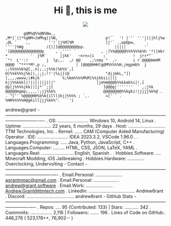 <h1 align="center">Hi 👋, this is me</h1>  

<p align="center">
  <a href="https://github.com/DenverCoder1/readme-typing-svg"><img src="https://readme-typing-svg.herokuapp.com?lines=Computer+Science+Student;Learning+Front+End+Web+Development;DS%20|%20AI%20|%20ML%20Enthusiastic;Always%20learning%20new%20things&center=true&width=380&height=45"></a>
</p>

            g@M%@%%@N%Nw,,                            ,M*|`||*%gNM=]mM%g||%N,                     p!``  '! |''` '''|||jhlj%w                 ,@L `    ,,        ''!`|j%M]%M              ]j'` .,wp@pw,    `.     ''''|%Wg          /{||]@@@@@@@@@pp.             |||||        '` ']@@@@@@@@@@@@@@p     , ,'''` `           , :]%%@@@@@%%%%%%k%h '*||mkr     *          '  j%M`      |jkk'   ~nrn=|i    ;`           !  jrr*^`             `"!  L'':!        j  lp;,.  ,/ @@    ,;\nmy "  ,~       i r @@@@mmHM @@@@ `^****M*,p ;,             | ]@@@@HHH]g@M%%%%%H,jmgpmb%  j              ;;%%%%%k%@[,.n|;.;j%%k|%k%%',[               H|%%k%%%j%k||,;;j;!!'|%ij}]@                "djjmkL,"]][,,,,wwxw;|#kjk`         %;%km%%%%M%M|%%jkkii|||[                     kjj%%kkkl|!||||||j|||"                  |jm%H@@@b%%kkmk%i|!,[                       @p|j%%%%jkk|||j*'`;j[                      ]@@@g|'''`'''  ` ,;j%k                      @@@@@mgmp;,,,,:;jj%%k%                     @@@@@@@@%%kgki!|jjjj%k%@ .           . ^['' %@@@@HH%b%k{illljkjj%%%% ; `,.       =[' ` . %HH%%%%%H@gkilljjj%kk%".   `'i 
 andrew@grant -———————————————————————————————————————————-—- . OS: ........................ Windows 10, Android 14, Linux . Uptime: ...................... 22 years, 5 months, 29 days . Host: ............................. TTM Technologies, Inc. . Kernel: ...... CAM (Computer Aided Manufacturing) Operator . IDE: ........................ IDEA 2023.3.2, VSCode 1.96.0 .  . Languages.Programming: ..... Java, Python, JavaScript, C++ . Languages.Computer: ......... HTML, CSS, JSON, LaTeX, YAML . Languages.Real: ......................... English, Spanish .  . Hobbies.Software: .... Minecraft Modding, iOS Jailbreaking . Hobbies.Hardware: ............. Overclocking, Undervolting - Contact -——————————————————————————————————————————————-—- . Email.Personal: ..................... agrantnmac@gmail.com . Email.Personal: .................... andrew@grant.software . Email.Work: ..................... Andrew.Grant@ttmtech.com . LinkedIn: .................................... Andrew6rant . Discord: ..................................... andrew6rant - GitHub Stats -—————————————————————————————————————————-—- . Repos: .... 95 {Contributed: 133} | Stars: ........... 342 . Commmits: ................. 2,116 | Followers: ....... 196 . Lines of Code on GitHub:. 446,276 ( 523,178++,  76,902-- ) 
<!--
<p align="left"> <img src="https://komarev.com/ghpvc/?username=MreegendraNarayan&label=Profile%20views&color=0e75b6&style=flat" alt="MreegendraNarayan" /> </p>

## 👨‍💻  &nbsp;About Me 
- 🐍♨️ I'm learning **Frontend Development** & **Data Science**
- 🌱 Regularly practicing **Data Structure and Algorithm** on various platforms
- ⚡ Learning tech stacks through projects rooted in my personal interests.
- 📫 Feel free to contact me : **mreegendra2003211@gmail.com**

     - ⚡ Fun fact **I am Singer and Writer**
    - 💻 **5⭐** on **HackerRank** in **Python, Java & SQL**
    - 👨‍💻 **1⭐** on **CodeChef**

  

## 📂 My Latest Projects

### 1️⃣ **JobGeniusAI - AI Career Coach**  
🎯 An AI-powered career coach that helps users with resume building, interview preparation, and job insights.

- **Tech Stack:** Next.js, Vite, Tailwind CSS, Shadcn, Neon, Clerk, Gemini API 
- **Live Demo:** [JobGeniusAI](https://jobgeniusai.vercel.app/)  

---

### 2️⃣ **ShrinkURLs - Custom URL Shortener**  
🔗 A simple and efficient URL shortener that allows users to create and manage custom short links.

- **Tech Stack:** React.js, Vite, Tailwind CSS, Shadcn, Supabase, API  
- **Live Demo:** [ShrinkURLs](https://shrinkurls.vercel.app/)  


 ## 💻 &nbsp;My Coding Profiles

<p align="left">

<a href="https://leetcode.com/u/MreegendraNarayan/" target="blank"><img align="center" src="https://img.shields.io/badge/LeetCode-000000?style=for-the-badge&logo=LeetCode&logoColor=#d16c06" alt="devgoyalg" /></a>
<a href="https://www.geeksforgeeks.org/user/mreegendr5817/" target="blank"><img align="center" src="https://img.shields.io/badge/GeeksforGeeks-gray?style=for-the-badge&logo=geeksforgeeks&logoColor=35914c" alt="devgoyalg"/></a>
<a href="https://www.hackerrank.com/mreegendra200321" target="blank"><img align="center" src="https://img.shields.io/badge/-Hackerrank-2EC866?style=for-the-badge&logo=HackerRank&logoColor=white" alt="devgoyalg"/></a>
<a href="https://www.codechef.com/users/mreegendra" target="blank"><img align="center" src="https://img.shields.io/badge/CodeChef-%23964B00.svg?style=for-the-badge&logo=CodeChef&logoColor=white" alt="devgoyalg"/></a>
<a href="https://www.naukri.com/code360/profile/Fail4Fun" target="blank"><img align="center" src="https://img.shields.io/badge/coding%20ninjas-DD6620?style=for-the-badge&logo=codingninjas&logoColor=white" alt="devgoyalg"/></a>

</p>

## 🛠️ My Tech Stack
### 👨‍💻 Programming and Markup Languages

![Python](https://img.shields.io/badge/python-3670A0?style=for-the-badge&logo=python&logoColor=ffdd54)
![Java](https://img.shields.io/badge/java-%23ED8B00.svg?style=for-the-badge&logo=openjdk&logoColor=white)
![HTML5](https://img.shields.io/badge/html5-%23E34F26.svg?style=for-the-badge&logo=html5&logoColor=white)
![CSS3](https://img.shields.io/badge/css3-%231572B6.svg?style=for-the-badge&logo=css3&logoColor=white)
![JavaScript](https://img.shields.io/badge/javascript-%23323330.svg?style=for-the-badge&logo=javascript&logoColor=%23F7DF1E)
![TypeScript](https://img.shields.io/badge/typescript-%23007ACC.svg?style=for-the-badge&logo=typescript&logoColor=white)
![Markdown](https://img.shields.io/badge/markdown-%23000000.svg?style=for-the-badge&logo=markdown&logoColor=white)

### 📚 Frameworks and Libraries

![Bootstrap](https://img.shields.io/badge/bootstrap-%238511FA.svg?style=for-the-badge&logo=bootstrap&logoColor=white)
![TailwindCSS](https://img.shields.io/badge/tailwindcss-%2338B2AC.svg?style=for-the-badge&logo=tailwind-css&logoColor=white)
![React](https://img.shields.io/badge/react-%2320232a.svg?style=for-the-badge&logo=react&logoColor=%2361DAFB)
![Vite](https://img.shields.io/badge/vite-%23646CFF.svg?style=for-the-badge&logo=vite&logoColor=white)
![Next JS](https://img.shields.io/badge/Next-black?style=for-the-badge&logo=next.js&logoColor=white)
![Zod](https://img.shields.io/badge/zod-%233068b7.svg?style=for-the-badge&logo=zod&logoColor=white)
![Django](https://img.shields.io/badge/django-%23092E20.svg?style=for-the-badge&logo=django&logoColor=white)

### 🗄️ Databases

![Firebase](https://img.shields.io/badge/firebase-a08021?style=for-the-badge&logo=firebase&logoColor=ffcd34)
![MySQL](https://img.shields.io/badge/mysql-4479A1.svg?style=for-the-badge&logo=mysql&logoColor=white)


### ☁️ Cloud Hosting/SaaS

![Vercel](https://img.shields.io/badge/vercel-%23000000.svg?style=for-the-badge&logo=vercel&logoColor=white)
![Github Pages](https://img.shields.io/badge/github%20pages-121013?style=for-the-badge&logo=github&logoColor=white)
![Firebase](https://img.shields.io/badge/firebase-%23039BE5.svg?style=for-the-badge&logo=firebase)

## &nbsp;🏆 GitHub Profile Trophy
[![trophy](https://github-profile-trophy.vercel.app/?username=MreegendraNarayan&theme=algolia)](https://github.com/MreegendraNarayan/github-profile-trophy)

## 📊 Github Stats

<p align="left">
<a href="https://github.com/MreegendraNarayan">
  <img height="180em" src="https://github-readme-stats-eight-theta.vercel.app/api?username=MreegendraNarayan&show_icons=true&theme=algolia&include_all_commits=true&count_private=true"/>
  <img height="180em" width = "340em" src="https://github-readme-stats-eight-theta.vercel.app/api/top-langs/?username=MreegendraNarayan&layout=compact&langs_count=8&theme=algolia"/>
</a>
</p>

## 🔥 Streak Stats
 GitHub Readme Streak Stats - https://github.com/DenverCoder1/github-readme-streak-stats 
<p align="center">
  <a href="https://github.com/DenverCoder1/github-readme-streak-stats">
    <img title="🔥 Get streak stats for your profile at git.io/streak-stats" alt="Mreegendra's Streak" src="https://github-readme-streak-stats.herokuapp.com/?user=MreegendraNarayan&theme=monokai-metallian&hide_border=true"/>
  </a>
  <p align="center"> If you can dream it, you can do it🔥 </p>
</p>


## 🙋‍♀️ Let's Connect

<p align="center">

	<a href="https://devgoyal.netlify.app/" target="_blank"><img src="https://img.icons8.com/bubbles/50/000000/web.png" alt="Portfolio"/></a>

	<a href="https://github.com/MreegendraNarayan" target="_blank"><img src="https://img.icons8.com/bubbles/50/000000/github.png" alt="GitHub"/></a>
	<a href="https://www.linkedin.com/in/mreegendra-narayan/" target="_blank"><img src="https://img.icons8.com/bubbles/50/000000/linkedin.png" alt="LinkedIn"/></a>
	<a href="https://www.instagram.com/mreegendra_narayan/" target="_blank"><img src="https://img.icons8.com/bubbles/50/000000/instagram.png" alt="Instagram"/></a>
	<a href="mailto:mreegendra2003211@gmail.com" target="_blank"><img src="https://img.icons8.com/bubbles/50/000000/gmail.png" alt="Gmail"/></a>
</p>
-->
